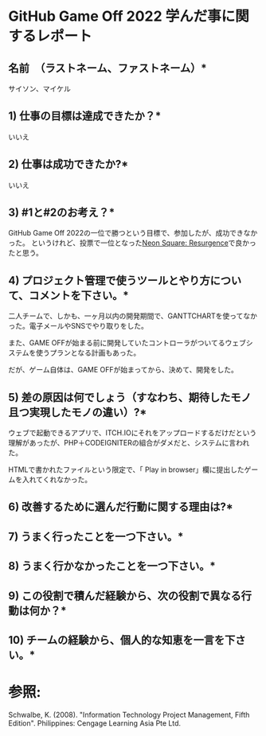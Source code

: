 # GitHub Game Off 2022 学んだ事に関するレポート

## 名前　（ラストネーム、ファストネーム）*

サイソン、マイケル

## 1) 仕事の目標は達成できたか？*

いいえ

## 2) 仕事は成功できたか?*

いいえ

## 3) #1と#2のお考え？*

GitHub Game Off 2022の一位で勝つという目標で、参加したが、成功できなかった。
というけれど、投票で一位となった[Neon Square: Resurgence](https://itch.io/jam/game-off-2022/rate/1812515)で良かったと思う。

## 4) プロジェクト管理で使うツールとやり方について、コメントを下さい。*

二人チームで、しかも、一ヶ月以内の開発期間で、GANTTCHARTを使ってなかった。電子メールやSNSでやり取りをした。

また、GAME OFFが始まる前に開発していたコントローラがついてるウェブシステムを使うプランとなる計画もあった。

だが、ゲーム自体は、GAME OFFが始まってから、決めて、開発をした。

## 5) 差の原因は何でしょう（すなわち、期待したモノ且つ実現したモノの違い）?*

ウェブで起動できるアプリで、ITCH.IOにそれをアップロードするだけだという理解があったが、PHP＋CODEIGNITERの組合がダメだと、システムに言われた。

HTMLで書かれたファイルという限定で、「 Play in browser」欄に提出したゲームを入れてくれなかった。

## 6) 改善するために選んだ行動に関する理由は?*

## 7) うまく行ったことを一つ下さい。*

## 8) うまく行かなかったことを一つ下さい。*

## 9) この役割で積んだ経験から、次の役割で異なる行動は何か？*

## 10) チームの経験から、個人的な知恵を一言を下さい。*

# 参照:
Schwalbe, K. (2008). "Information Technology Project Management, Fifth Edition". Philippines: Cengage Learning Asia Pte Ltd.
